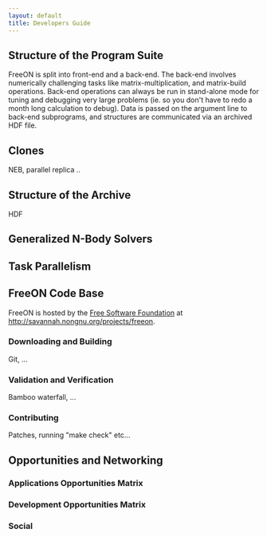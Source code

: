 ```yaml
---
layout: default
title: Developers Guide
---
```


Structure of the Program Suite
------------------------------

FreeON is split into front-end and a back-end. The back-end involves numerically challenging tasks like matrix-multiplication, and matrix-build operations. Back-end operations can always be run in stand-alone mode for tuning and debugging very large problems (ie. so you don't have to redo a month long calculation to debug). Data is passed on the argument line to back-end subprograms, and structures are communicated via an archived HDF file.

Clones
------

NEB, parallel replica ..

Structure of the Archive
------------------------

HDF

Generalized N-Body Solvers
--------------------------

Task Parallelism
----------------

FreeON Code Base
----------------

FreeON is hosted by the [Free Software Foundation](http://www.fsf.org/) at [<http://savannah.nongnu.org/projects/freeon>](http://savannah.nongnu.org/projects/freeon).

### Downloading and Building

Git, ...

### Validation and Verification

Bamboo waterfall, ...

### Contributing

Patches, running "make check" etc...

Opportunities and Networking
----------------------------

### Applications Opportunities Matrix

### Development Opportunities Matrix

### Social
